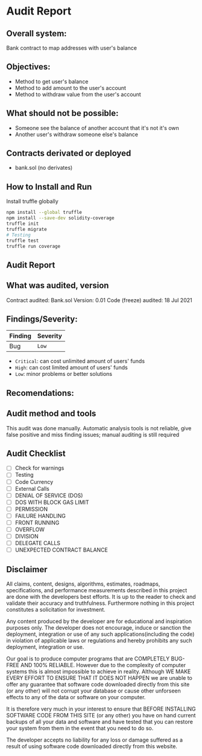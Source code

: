 # Audit Report

## Overall system:
Bank contract to map addresses with user's balance

## Objectives:
- Method to get user's balance
- Method to add amount to the user's account
- Method to withdraw value from the user's account

## What should not be possible:
- Someone see the balance of another account that it's not it's own
- Another user's withdraw someone else's balance

## Contracts derivated or deployed
- bank.sol (no derivates)

## How to Install and Run
Install truffle globally
```bash
npm install --global truffle
npm install --save-dev solidity-coverage
truffle init 
truffle migrate
# Testing
truffle test
truffle run coverage
````

## Audit Report

## What was audited, version
Contract audited: Bank.sol
Version: 0.01
Code (freeze) audited: 18 Jul 2021

## Findings/Severity:
Finding  |  Severity
--------  |  --------
Bug  |  `Low`

- `Critical`: can cost unlimited amount of users' funds
- `High`: can cost limited amount of users' funds
- `Low`: minor problems or better solutions
## Recomendations:

## Audit method and tools
This audit was done manually. Automatic analysis tools is not reliable, give false positive and miss finding issues; manual auditing is still required

## Audit Checklist
- [ ] Check for warnings
- [ ] Testing
- [ ] Code Currency
- [ ] External Calls
- [ ] DENIAL OF SERVICE (DOS)
- [ ] DOS WITH BLOCK GAS LIMIT
- [ ] PERMISSION
- [ ] FAILURE HANDLING
- [ ] FRONT RUNNING
- [ ] OVERFLOW
- [ ] DIVISION
- [ ] DELEGATE CALLS
- [ ] UNEXPECTED CONTRACT BALANCE

## Disclaimer
All claims, content, designs, algorithms, estimates, roadmaps, specifications, and performance measurements described in this project are done with the developers best efforts. It is up to the reader to check and validate their accuracy and truthfulness. Furthermore nothing in this project constitutes a solicitation for investment.

Any content produced by the developer are for educational and inspiration purposes only. The developer does not encourage, induce or sanction the deployment, integration or use of any such applications(including the code) in violation of applicable laws or regulations and hereby prohibits any such deployment, integration or use.

Our goal is to produce computer programs that are COMPLETELY BUG-FREE AND 100% RELIABLE.  However due to the complexity of computer systems this is almost impossible to achieve in reality. Although WE MAKE EVERY EFFORT TO ENSURE THAT IT DOES NOT HAPPEN we are unable to offer any guarantee that software code downloaded directly from this site (or any other) will not corrupt your database or cause other unforseen effects to any of the data or software on your computer.

It is therefore very much in your interest to ensure that BEFORE INSTALLING SOFTWARE CODE FROM THIS SITE (or any other) you have on hand current backups of all your data and software and have tested that you can restore your system from them in the event that you need to do so.

The developer accepts no liability for any loss or damage suffered as a result of using software code downloaded directly from this website.


